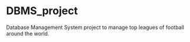 # DBMS_project
Database Management System project to manage top leagues of football around the world.
